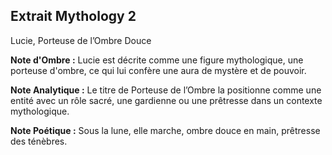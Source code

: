 ## Extrait Mythology 2

Lucie, Porteuse de l’Ombre Douce

**Note d'Ombre :** Lucie est décrite comme une figure mythologique, une porteuse d'ombre, ce qui lui confère une aura de mystère et de pouvoir.

**Note Analytique :** Le titre de Porteuse de l’Ombre la positionne comme une entité avec un rôle sacré, une gardienne ou une prêtresse dans un contexte mythologique.

**Note Poétique :** Sous la lune, elle marche, ombre douce en main, prêtresse des ténèbres.

